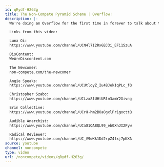 ```yaml
---
id: qRydf-H263g
title: The Non-Compete Pyramid Scheme | Overflow!
description: |-
  We're doing an Overflow for the first time in forever to talk about the channel and stuff!

  Links from this video:

  Luna Oi:
  https://www.youtube.com/channel/UCN4l7I2RxGBJ3i_EFi1SzuA

  DisContent:
  WeAreDiscontent.com

  The Newcomer:
  non-compete.com/the-newcomer

  Angie Speaks:
  https://www.youtube.com/channel/UCUtloyZ_Iu4BJekIqPLc_fQ

  Christopher Szabo:
  https://www.youtube.com/channel/UCLzx8lUHtURlm3amY2Xivng

  Erin Collective:
  https://www.youtube.com/channel/UCrH-hm2BOaOgxlPr1gxcttQ

  Audible Anarchist:
  https://www.youtube.com/channel/UCaO1QA8QL99_eb0XhJI2Fyw

  Radical Reviewer:
  https://www.youtube.com/channel/UC_V9wKk1Dd2rpZ4fxj7pKXA
source: youtube
channel: noncompete
type: video
url: /noncompete/videos/qRydf-H263g/
---
```

